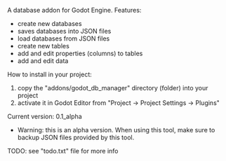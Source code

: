 A database addon for Godot Engine.
Features:
- create new databases
- saves databases into JSON files
- load databases from JSON files
- create new tables
- add and edit properties (columns) to tables
- add and edit data

How to install in your project:
1) copy the "addons/godot_db_manager" directory (folder) into your project
2) activate it in Godot Editor from "Project -> Project Settings -> Plugins"

Current version: 0.1_alpha
- Warning: this is an alpha version. When using this tool, make sure to backup JSON files provided by this tool.

TODO:
see "todo.txt" file for more info
